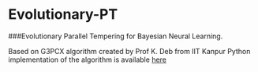 # Evolutionary-PT
###Evolutionary Parallel Tempering for Bayesian Neural Learning.

Based on G3PCX algorithm created by Prof K. Deb from IIT Kanpur
Python implementation of the algorithm is available [here](https://github.com/rohitash-chandra/G3PCX-evoalg-py
"G3PCX")
